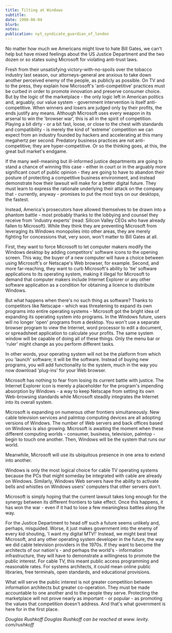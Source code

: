 ```yaml
---
title: Tilting at Windows
subtitle: 
date: 1998-06-04
blurb: 
notes: 
publication: nyt_syndicate_guardian_of_london
---
```


No matter how much we Americans might love to hate Bill Gates, we can't help but have mixed feelings about the US Justice Department and the two dozen or so states suing Microsoft for violating anti-trust laws.

Fresh from their unsatisfying victory-with-no-spoils over the tobacco industry last season, our attorneys-general are anxious to take down another perceived enemy of the people, as publicly as possible. On TV and to the press, they explain how Microsoft's 'anti-competitive' practices must be curbed in order to promote innovation and preserve consumer choice. But by the logic of the marketplace - the only logic left in American politics and, arguably, our value system - government intervention is itself anti-competitive. When winners and losers are judged only by their profits, the ends justify any means. Although Microsoft uses every weapon in its arsenal to win the 'browser war', this is all in the spirit of competition. Playing a bit dirty - or a bit fast, loose, or close to the chest with standards and compatibility - is merely the kind of 'extreme' competition we can expect from an industry founded by hackers and accelerating at this many megahertz per second. Predatory business practices are not anti-competitive; they are hyper-competitive. Or so the thinking goes, at this, the great bull market's endgame.

If the many well-meaning but ill-informed justice departments are going to stand a chance of winning this case - either in court or in the arguably more significant court of public opinion - they are going to have to abandon their posture of protecting a competitive business environment, and instead demonstrate how their lawsuit will make for a better digital future. They must learn to express the rationale underlying their attack on the company that - currently, anyway - promises to put the most toys on our desktops, the fastest.

Instead, America's prosecutors have allowed themselves to be drawn into a phantom battle - most probably thanks to the lobbying and counsel they receive from 'industry experts' (read: Silicon Valley CEOs who have already fallen to Microsoft). While they think they are preventing Microsoft from leveraging its Windows monopolies into other areas, they are merely fighting for concessions that, very soon, won't matter to Bill Gates at all.

First, they want to force Microsoft to let computer makers modify the Windows desktop by adding competitors' software icons to the opening screen. This way, the buyer of a new computer will have a choice between using Microsoft's or Netscape's Web browser, for example. Second, and more far-reaching, they want to curb Microsoft's ability to 'tie' software applications to its operating system, making it illegal for Microsoft to demand that computer makers include Internet Explorer or any other software application as a condition for obtaining a licence to distribute Windows.

But what happens when there's no such thing as software? Thanks to competitors like Netscape - which was threatening to expand its own programs into entire operating systems - Microsoft got the bright idea of expanding its operating system into programs. In the Windows future, users will no longer 'open' programs from a desktop. You won't use a separate browser program to view the Internet, word processor to edit a document, or spreadsheet application to calculate your profits. The same system window will be capable of doing all of these things. Only the menu bar or 'ruler' might change as you perform different tasks.

In other words, your operating system will not be the platform from which you 'launch' software; it will be the software. Instead of buying new programs, you will add functionality to the system, much in the way you now download 'plug-ins' for your Web browser.

Microsoft has nothing to fear from losing its current battle with justice. The Internet Explorer icon is merely a placeholder for the program's impending absorption by Windows - a way to keep Netscape from setting its own Web-browsing standards while Microsoft steadily integrates the Internet into its overall system.

Microsoft is expanding on numerous other frontiers simultaneously. New cable television services and palmtop computing devices are all adopting versions of Windows. The number of Web servers and back offices based on Windows is also growing. Microsoft is awaiting the moment when these different computing worlds - consumer, business, television, palmtop - begin to touch one another. Then, Windows will be the system that runs our world.

Meanwhile, Microsoft will use its ubiquitous presence in one area to extend into another.

Windows is only the most logical choice for cable TV operating systems because the PCs that might someday be integrated with cable are already on Windows. Similarly, Windows Web servers have the ability to activate bells and whistles on Windows users' computers that other servers don't.

Microsoft is simply hoping that the current lawsuit takes long enough for the synergy between its different frontiers to take effect. Once this happens, it has won the war - even if it had to lose a few meaningless battles along the way.

For the Justice Department to head off such a future seems unlikely and, perhaps, misguided. Worse, it just makes government into the enemy of every kid shouting, 'I want my digital MTV!' Instead, we might best treat Microsoft, and any other operating system developer in the future, the way we did cable television providers in the 1970s. If they want to become the architects of our nation's - and perhaps the world's - information infrastructure, they will have to demonstrate a willingness to promote the public interest. For cable TV, this meant public access programming and reasonable rates. For systems architects, it could mean online public libraries, free terminals, open standards, and educational provisions.

What will serve the public interest is not greater competition between information architects but greater co-operation. They must be made accountable to one another and to the people they serve. Protecting the marketplace will not prove nearly as important - or popular - as promoting the values that competition doesn't address. And that's what government is here for in the first place.

*Douglas Rushkoff Douglas Rushkoff can be reached at www. levity. com/rushkoff*

